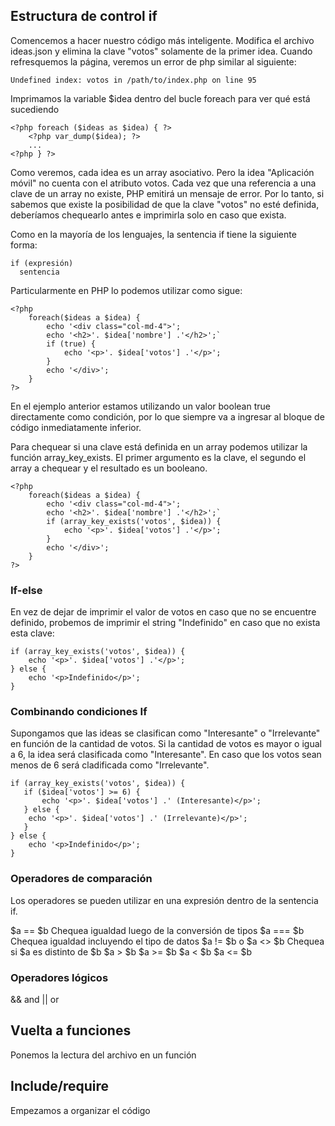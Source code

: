 ## Estructura de control if

Comencemos a hacer nuestro código más inteligente. Modifica el archivo ideas.json y elimina la clave "votos" solamente de la primer idea. Cuando refresquemos la página, veremos un error de php similar al siguiente:

```
Undefined index: votos in /path/to/index.php on line 95
```

Imprimamos la variable $idea dentro del bucle foreach para ver qué está sucediendo

```
<?php foreach ($ideas as $idea) { ?>
    <?php var_dump($idea); ?>
    ...
<?php } ?>
```

Como veremos, cada idea es un array asociativo. Pero la idea "Aplicación móvil" no cuenta con el atributo votos. Cada vez que una referencia a una clave de un array no existe, PHP emitirá un mensaje de error. Por lo tanto, si sabemos que existe la posibilidad de que la clave "votos" no esté definida, deberíamos chequearlo antes e imprimirla solo en caso que exista.

Como en la mayoría de los lenguajes, la sentencia if tiene la siguiente forma:
```
if (expresión)
  sentencia
```

Particularmente en PHP lo podemos utilizar como sigue:

```
<?php 
    foreach($ideas a $idea) {
        echo '<div class="col-md-4">';
        echo '<h2>'. $idea['nombre'] .'</h2>';`
        if (true) {
            echo '<p>'. $idea['votos'] .'</p>';
        }
        echo '</div>';
    }
?>
```

En el ejemplo anterior estamos utilizando un valor boolean true directamente como condición, por lo que siempre va a ingresar al bloque de código inmediatamente inferior.

Para chequear si una clave está definida en un array podemos utilizar la función array_key_exists. El primer argumento es la clave, el segundo el array a chequear y el resultado es un booleano. 

```
<?php 
    foreach($ideas a $idea) {
        echo '<div class="col-md-4">';
        echo '<h2>'. $idea['nombre'] .'</h2>';`
        if (array_key_exists('votos', $idea)) {
            echo '<p>'. $idea['votos'] .'</p>';
        }
        echo '</div>';
    }
?>
```

### If-else

En vez de dejar de imprimir el valor de votos en caso que no se encuentre definido, probemos de imprimir el string "Indefinido" en caso que no exista esta clave:

```
if (array_key_exists('votos', $idea)) {
    echo '<p>'. $idea['votos'] .'</p>';
} else {
    echo '<p>Indefinido</p>';
}
```

### Combinando condiciones If

Supongamos que las ideas se clasifican como "Interesante" o "Irrelevante" en función de la cantidad de votos. Si la cantidad de votos es mayor o igual a 6, la idea será clasificada como "Interesante". En caso que los votos sean menos de 6 será cladificada como "Irrelevante".
 
 ```
 if (array_key_exists('votos', $idea)) {
    if ($idea['votos'] >= 6) {
        echo '<p>'. $idea['votos'] .' (Interesante)</p>';
    } else {
     echo '<p>'. $idea['votos'] .' (Irrelevante)</p>';
    }
 } else {
     echo '<p>Indefinido</p>';
 }
 ```

### Operadores de comparación

Los operadores se pueden utilizar en una expresión dentro de la sentencia if.

$a == $b            Chequea igualdad luego de la conversión de tipos
$a === $b           Chequea igualdad incluyendo el tipo de datos
$a != $b o $a <> $b Chequea si $a es distinto de $b
$a > $b
$a >= $b
$a < $b
$a <= $b

### Operadores lógicos

&& and
|| or


## Vuelta a funciones

Ponemos la lectura del archivo en un función

## Include/require

Empezamos a organizar el código

